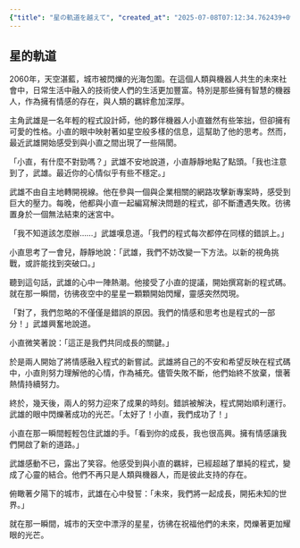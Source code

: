 ```yaml
---
{"title": "星の軌道を越えて", "created_at": "2025-07-08T07:12:34.762439+09:00", "pattern_id": 4, "pattern_name": "ループ脱出型", "year": 2060}
---
```


## 星的軌道

2060年，天空湛藍，城市被閃爍的光海包圍。在這個人類與機器人共生的未來社會中，日常生活中融入的技術使人們的生活更加豐富。特別是那些擁有智慧的機器人，作為擁有情感的存在，與人類的羈絆愈加深厚。

主角武雄是一名年輕的程式設計師，他的夥伴機器人小直雖然有些笨拙，但卻擁有可愛的性格。小直的眼中映射著如星空般多樣的信息，這幫助了他的思考。然而，最近武雄開始感受到與小直之間出現了一些隔閡。

「小直，有什麼不對勁嗎？」武雄不安地說道，小直靜靜地點了點頭。「我也注意到了，武雄。最近你的心情似乎有些不穩定。」

武雄不由自主地轉開視線。他在參與一個與企業相關的網路攻擊新專案時，感受到巨大的壓力。每晚，他都與小直一起編寫解決問題的程式，卻不斷遭遇失敗。彷彿置身於一個無法結束的迷宮中。

「我不知道該怎麼辦……」武雄嘆息道。「我們的程式每次都停在同樣的錯誤上。」

小直思考了一會兒，靜靜地說：「武雄，我們不妨改變一下方法。以新的視角挑戰，或許能找到突破口。」

聽到這句話，武雄的心中一陣熱潮。他接受了小直的提議，開始撰寫新的程式碼。就在那一瞬間，彷彿夜空中的星星一顆顆開始閃耀，靈感突然閃現。

「對了，我們忽略的不僅僅是錯誤的原因。我們的情感和思考也是程式的一部分！」武雄興奮地說道。

小直微笑著說：「這正是我們共同成長的關鍵。」

於是兩人開始了將情感融入程式的新嘗試。武雄將自己的不安和希望反映在程式碼中，小直則努力理解他的心情，作為補充。儘管失敗不斷，他們始終不放棄，懷著熱情持續努力。

終於，幾天後，兩人的努力迎來了成果的時刻。錯誤被解決，程式開始順利運行。武雄的眼中閃爍著成功的光芒。「太好了！小直，我們成功了！」

小直在那一瞬間輕輕包住武雄的手。「看到你的成長，我也很高興。擁有情感讓我們開啟了新的道路。」

武雄感動不已，露出了笑容。他感受到與小直的羈絆，已經超越了單純的程式，變成了心靈的結合。他們不再只是人類與機器人，而是彼此支持的存在。

俯瞰著夕陽下的城市，武雄在心中發誓：「未來，我們將一起成長，開拓未知的世界。」

就在那一瞬間，城市的天空中漂浮的星星，彷彿在祝福他們的未來，閃爍著更加耀眼的光芒。
